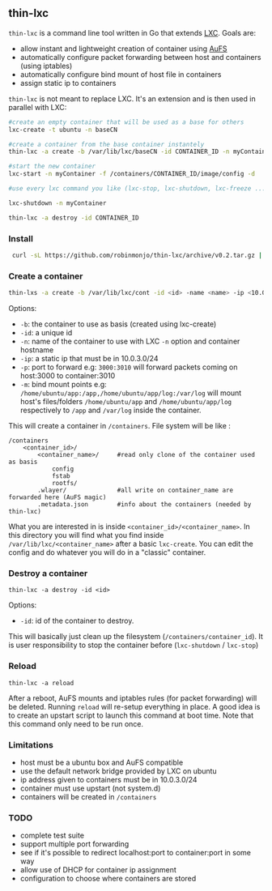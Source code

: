 ## thin-lxc

`thin-lxc` is a command line tool written in Go that extends [LXC](http://linuxcontainers.org/). Goals are:

* allow instant and lightweight creation of container using [AuFS](http://en.wikipedia.org/wiki/Aufs)
* automatically configure packet forwarding between host and containers (using iptables)
* automatically configure bind mount of host file in containers
* assign static ip to containers

`thin-lxc` is not meant to replace LXC. It's an extension and is then used in parallel with LXC:

````bash
#create an empty container that will be used as a base for others
lxc-create -t ubuntu -n baseCN

#create a container from the base container instantely
thin-lxc -a create -b /var/lib/lxc/baseCN -id CONTAINER_ID -n myContainer -ip 10.0.3.67 -p 3000:3010 -m /app/myApp:/app,app/myApp/log:/log

#start the new container
lxc-start -n myContainer -f /containers/CONTAINER_ID/image/config -d

#use every lxc command you like (lxc-stop, lxc-shutdown, lxc-freeze ...)

lxc-shutdown -n myContainer

thin-lxc -a destroy -id CONTAINER_ID
````

### Install

````bash
 curl -sL https://github.com/robinmonjo/thin-lxc/archive/v0.2.tar.gz | tar -C /tmp -zxf - && go build /tmp/thin-lxc-0.2/thin-lxc.go && sudo mv thin-lxc /usr/local/bin && rm -rf /tmp/thin-lxc*
````

### Create a container

````bash
thin-lxs -a create -b /var/lib/lxc/cont -id <id> -name <name> -ip <10.0.3.xxx> [-p <host_port>:<cont_port>] [-bm <host_path>:<cont_path>,<host_path>:<cont_path>,...]
````

Options:
* `-b`: the container to use as basis (created using lxc-create)
* `-id`: a unique id
* `-n`: name of the container to use with LXC `-n` option and container hostname
* `-ip`: a static ip that must be in 10.0.3.0/24
* `-p`: port to forward e.g: `3000:3010` will forward packets coming on host:3000 to container:3010
* `-m`: bind mount points e.g: `/home/ubuntu/app:/app,/home/ubuntu/app/log:/var/log` will mount host's files/folders `/home/ubuntu/app` and `/home/ubuntu/app/log` respectively to `/app` and `/var/log` inside the container.

This will create a container in `/containers`. File system will be like :

````
/containers
	<container_id>/
		<container_name>/     #read only clone of the container used as basis
			config   
			fstab
			rootfs/  
		.wlayer/              #all write on container_name are forwarded here (AuFS magic)
		.metadata.json        #info about the containers (needed by thin-lxc)
````

What you are interested in is inside `<container_id>/<container_name>`. In this directory you will find what you find inside `/var/lib/lxc/<container_name>` after a basic `lxc-create`. You can edit the config and do whatever you will do in a "classic" container.

### Destroy a container

`thin-lxc -a destroy -id <id>`

Options:
* `-id`: id of the container to destroy.

This will basically just clean up the filesystem (`/containers/container_id`). It is user responsibility to stop the container before (`lxc-shutdown` / `lxc-stop`)

### Reload
`thin-lxc -a reload`

After a reboot, AuFS mounts and iptables rules (for packet forwarding) will be deleted. Running `reload` will re-setup everything in place. A good idea is to create an upstart script to launch this command at boot time. Note that this command only need to be run once.

### Limitations

* host must be a ubuntu box and AuFS compatible
* use the default network bridge provided by LXC on ubuntu
* ip address given to containers must be in 10.0.3.0/24
* container must use upstart (not system.d)
* containers will be created in `/containers`

### TODO

* complete test suite
* support multiple port forwarding
* see if it's possible to redirect localhost:port to container:port in some way
* allow use of DHCP for container ip assignment
* configuration to choose where containers are stored

